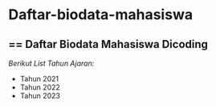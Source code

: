 # Daftar-biodata-mahasiswa
== 
Daftar Biodata Mahasiswa Dicoding
-- 
*Berikut List Tahun Ajaran:*
- Tahun 2021
- Tahun 2022
- Tahun 2023
